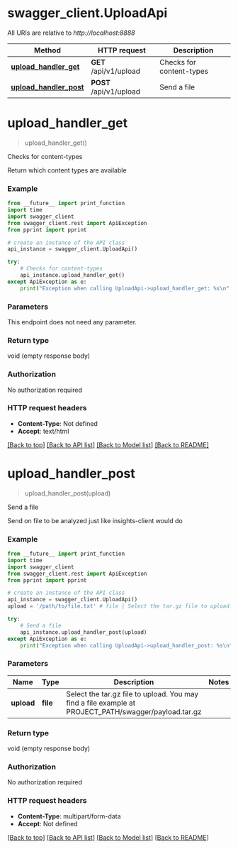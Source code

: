 # swagger_client.UploadApi

All URIs are relative to *http://localhost:8888*

Method | HTTP request | Description
------------- | ------------- | -------------
[**upload_handler_get**](UploadApi.md#upload_handler_get) | **GET** /api/v1/upload | Checks for content-types
[**upload_handler_post**](UploadApi.md#upload_handler_post) | **POST** /api/v1/upload | Send a file


# **upload_handler_get**
> upload_handler_get()

Checks for content-types

Return which content types are available

### Example
```python
from __future__ import print_function
import time
import swagger_client
from swagger_client.rest import ApiException
from pprint import pprint

# create an instance of the API class
api_instance = swagger_client.UploadApi()

try:
    # Checks for content-types
    api_instance.upload_handler_get()
except ApiException as e:
    print("Exception when calling UploadApi->upload_handler_get: %s\n" % e)
```

### Parameters
This endpoint does not need any parameter.

### Return type

void (empty response body)

### Authorization

No authorization required

### HTTP request headers

 - **Content-Type**: Not defined
 - **Accept**: text/html

[[Back to top]](#) [[Back to API list]](../README.md#documentation-for-api-endpoints) [[Back to Model list]](../README.md#documentation-for-models) [[Back to README]](../README.md)

# **upload_handler_post**
> upload_handler_post(upload)

Send a file

Send on file to be analyzed just like insights-client would do

### Example
```python
from __future__ import print_function
import time
import swagger_client
from swagger_client.rest import ApiException
from pprint import pprint

# create an instance of the API class
api_instance = swagger_client.UploadApi()
upload = '/path/to/file.txt' # file | Select the tar.gz file to upload. You may find a file example at PROJECT_PATH/swagger/payload.tar.gz

try:
    # Send a file
    api_instance.upload_handler_post(upload)
except ApiException as e:
    print("Exception when calling UploadApi->upload_handler_post: %s\n" % e)
```

### Parameters

Name | Type | Description  | Notes
------------- | ------------- | ------------- | -------------
 **upload** | **file**| Select the tar.gz file to upload. You may find a file example at PROJECT_PATH/swagger/payload.tar.gz | 

### Return type

void (empty response body)

### Authorization

No authorization required

### HTTP request headers

 - **Content-Type**: multipart/form-data
 - **Accept**: Not defined

[[Back to top]](#) [[Back to API list]](../README.md#documentation-for-api-endpoints) [[Back to Model list]](../README.md#documentation-for-models) [[Back to README]](../README.md)

